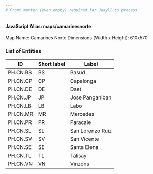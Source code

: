 ```yaml
---
# Front matter (even empty) required for Jekyll to process
---
```


#### JavaScript Alias: maps/camarinesnorte

Map Name: Camarines Norte
Dimensions (Width x Height): 610x570





### List of Entities

ID | Short label | Label
---|---|---|
PH.CN.BS | BS | Basud
PH.CN.CP | CP | Capalonga
PH.CN.DE | DE | Daet
PH.CN.JP | JP | Jose Panganiban
PH.CN.LB | LB | Labo
PH.CN.MR | MR | Mercedes
PH.CN.PR | PR | Paracale
PH.CN.SL | SL | San Lorenzo Ruiz
PH.CN.SV | SV | San Vicente
PH.CN.SE | SE | Santa Elena
PH.CN.TL | TL | Talisay
PH.CN.VN | VN | Vinzons